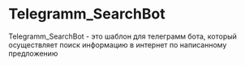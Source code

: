 # Telegramm_SearchBot
Telegramm_SearchBot - это шаблон для телеграмм бота, который осуществляет поиск информацию в интернет по написанному предложению
